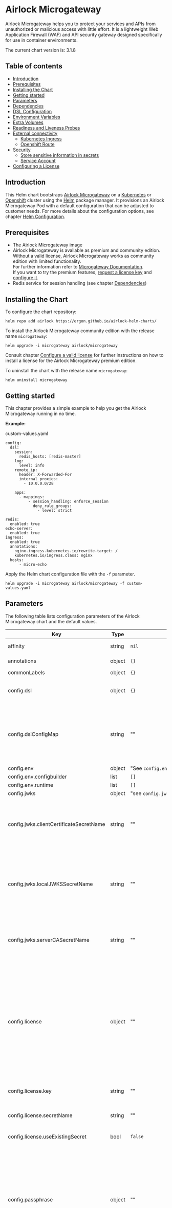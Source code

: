 # Airlock Microgateway

Airlock Microgateway helps you to protect your services and APIs from unauthorized or malicious access with little effort. It is a lightweight Web Application Firewall (WAF) and API security gateway designed specifically for use in container environments.

The current chart version is: 3.1.8

## Table of contents
* [Introduction](#introduction)
* [Prerequisites](#prerequisites)
* [Installing the Chart](#installing-the-chart)
* [Getting started](#getting-started)
* [Parameters](#parameters)
* [Dependencies](#dependencies)
* [DSL Configuration](#dsl-configuration)
* [Environment Variables](#environment-variables)
* [Extra Volumes](#extra-volumes)
* [Readiness and Liveness Probes](#readiness-and-liveness-probes)
* [External connectivity](#external-connectivity)
  * [Kubernetes Ingress](#kubernetes-ingress)
  * [Openshift Route](#openshift-route)
* [Security](#security)
  * [Store sensitive information in secrets](#store-sensitive-information-in-secrets)
  * [Service Account](#service-account)
* [Configuring a License](#configuring-a-license)

## Introduction
This Helm chart bootstraps [Airlock Microgateway](https://www.airlock.com) on a [Kubernetes](https://kubernetes.io) or [Openshift](https://www.openshift.com) cluster using the [Helm](https://helm.sh) package manager. It provisions an Airlock Microgateway Pod with a default configuration that can be adjusted to customer needs. For more details about the configuration options, see chapter [Helm Configuration](#dsl-configuration).

## Prerequisites
* The Airlock Microgateway image
* Airlock Microgateway is available as premium and community edition. <br>
  Without a valid license, Airlock Microgateway works as community edition with limited functionality. <br>
  For further information refer to [Microgateway Documentation](https://docs.airlock.com/microgateway/3.4/). <br>
  If you want to try the premium features, [request a license key](https://airlock.com/microgateway-premium) and [configure it](#configuring-a-license).
* Redis service for session handling (see chapter [Dependencies](#dependencies))

## Installing the Chart
To configure the chart repository:

  ```console
  helm repo add airlock https://ergon.github.io/airlock-helm-charts/
  ```

To install the Airlock Microgateway community edition with the release name `microgateway`:

  ```console
  helm upgrade -i microgateway airlock/microgateway
  ```
Consult chapter [Configure a valid license](#configuring-a-license) for further instructions on how to install a license for the Airlock Microgateway premium edition.

To uninstall the chart with the release name `microgateway`:

  ```console
  helm uninstall microgateway
  ```

## Getting started
This chapter provides a simple example to help you get the Airlock Microgateway running in no time.

**Example:**

  custom-values.yaml
  ```
  config:
    dsl:
      session:
        redis_hosts: [redis-master]
      log:
        level: info
      remote_ip:
        header: X-Forwarded-For
        internal_proxies:
          - 10.0.0.0/28

      apps:
        - mappings:
            - session_handling: enforce_session
              deny_rule_groups:
                - level: strict

  redis:
    enabled: true
  echo-server:
    enabled: true
  ingress:
    enabled: true
    annotations:
      nginx.ingress.kubernetes.io/rewrite-target: /
      kubernetes.io/ingress.class: nginx
    hosts:
        - micro-echo
  ```

 Apply the Helm chart configuration file with the `-f` parameter.
  ```console
  helm upgrade -i microgateway airlock/microgateway -f custom-values.yaml
  ```

## Parameters
The following table lists configuration parameters of the Airlock Microgateway chart and the default values.

| Key | Type | Default | Description |
|-----|------|---------|-------------|
| affinity | string | `nil` | Assign custom [affinity rules](https://kubernetes.io/docs/concepts/configuration/assign-pod-node/) (multiline string). |
| annotations | object | `{}` | Additional annotations for the Microgateway Deployment |
| commonLabels | object | `{}` | Labels to add to all resources. |
| config.dsl | object | `{}` | [DSL configuration](#dsl-configuration) Template rendering fails if `config.dslConfigMap` and `config.dsl` are specified. |
| config.dslConfigMap | string | "" | Name of the ConfigMap containing the Microgateway DSL configuration file. <br> The DSL is expected in a data entry called `config.yaml`. <br> <br> Template rendering fails if `config.dslConfigMap` and `config.dsl` are specified. |
| config.env | object | "See `config.env.*`" | [DSL Environment Variables](#dsl-environment-variables) |
| config.env.configbuilder | list | `[]` | [DSL Environment Variables](#dsl-environment-variables) |
| config.env.runtime | list | `[]` | [Runtime Environment Variables](#runtime-environment-variables) |
| config.jwks | object | "see `config.jwks.*`" | [Secrets for JWKS services](#jwks-service-secrets) |
| config.jwks.clientCertificateSecretName | string | "" | Name of an existing secret containing:<br><br> Certificate: `client.crt`<br> Private key: `client.key`<br> CA Certificate: `client-ca.crt` <br> The files will be available in '/secret/auth/jwks/tls/client/'. |
| config.jwks.localJWKSSecretName | string | "" | Name of an existing secret with a jwks json file. The secret must contain:<br><br> JWKS File: `jwks.json`<br><br> The JWKS file will be available in '/secret/jwks/jwks.json' for reference in local JWKS service configurations in the DSL. |
| config.jwks.serverCASecretName | string | "" | Name of an existing secret containing:<br><br> Server CA Certificate: `server-validation.crt`<br> The files will be available in '/secret/auth/jwks/tls/server/'. |
| config.license | object | "" | Creates or mounts a secret with an Airlock Microgateway license. <br> If 'useExistingSecret: false' and no 'license.key' is given, the Airlock Microgateway runs in community mode. <br> If 'useExistingSecret: false' and the 'license.key' is given, a secret with the license will be created and mounted. <br> If 'useExistingSecret: true' and 'license.secretName' has a name, the referenced secret will be mounted. <br> If 'useExistingSecret: true' and 'license.key' is given, the license defined in 'secretName' will be used. |
| config.license.key | string | "" | The Airlock Microgateway license key which will be stored and used in a secret. |
| config.license.secretName | string | "" | Name of an existing secret containing: <br> <br> license: `license` |
| config.license.useExistingSecret | bool | `false` | Specifies whether a pre-existing secret should be mounted. |
| config.passphrase | object | "" | Passphrase used for encryption. <br> If 'useExistingSecret: false' and no 'passphrase.value' is given, a random value will be created and stored in a secret. <br> If 'useExistingSecret: false' and a 'passphrase.value' is given, a secret with the passphrase will be created and mounted. <br> If 'useExistingSecret: true' and no 'passphrase.secretName' has a name, the referenced secret will be mounted. <br> If 'useExistingSecret: true' and 'passphrase.value' is given, the passphrase defined in 'secretName' will be used. |
| config.passphrase.secretName | string | "" | Name of an existing secret containing: <br> <br> passphrase: `passphrase` |
| config.passphrase.useExistingSecret | bool | `false` | Specifies whether a pre-existing secret should be mounted. |
| config.passphrase.value | string | "" | The passhprase which will be stored and used in a secret. |
| config.tlsSecretName | string | "" | Name of an existing secret containing:<br><br> _Virtual Host:_<br> Certificate: `frontend-server.crt`<br> Private key: `frontend-server.key`<br> CA: `frontend-server-ca.crt` <br> :exclamation: Update `route.tls.destinationCACertificate` accordingly.<br><br> _Backend:_<br> Certificate: `backend-client.crt`<br> Private key: `backend-client.key`<br> CA: `backend-server-validation-ca.crt` |
| echo-server | object | See `echo-server.*`: | Pre-configured [Echo-Server](#echo-server). |
| echo-server.enabled | bool | `false` | Deploy pre-configured [Echo-Server](#echo-server). |
| extraVolumeMounts | list | `[]` | Add additional volume mounts. |
| extraVolumes | list | `[]` | Add additional volumes. [Volumes](https://kubernetes.io/docs/concepts/storage/volumes/) |
| fullnameOverride | string | `""` | Provide a name to substitute for the full names of resources. |
| hpa | object | See `hpa.*`: | [Horizontal Pod Autoscaler](https://kubernetes.io/docs/tasks/run-application/horizontal-pod-autoscale/) to scale <br> Microgateway based on Memory and CPU consumption.<br><br> :exclamation: Check [API versioning](https://kubernetes.io/docs/concepts/overview/kubernetes-api/#api-versioning) when using this Beta feature. |
| hpa.enabled | bool | `false` | Deploy a horizontal pod autoscaler. |
| hpa.maxReplicas | int | `10` | Maximum number of Microgateway replicas. |
| hpa.minReplicas | int | `1` | Minimum number of Microgateway replicas. |
| hpa.resource.cpu | int | `50` | Average Microgateway CPU consumption in percentage to scale up/down.<br><br> :exclamation: Please set the resource request parameter `resources.cpu` to a value reflecting your actual resource needs if you use autoscaling based on cpu consumption. Otherwise autoscaling will not work as expected. |
| hpa.resource.memory | string | `"3Gi"` | Average Microgateway Memory consumption to scale up/down.<br><br> :exclamation: Update this setting depending on your `resources.limits.memory` setting. |
| image.pullPolicy | string | `"IfNotPresent"` | Pull policy (`Always`, `IfNotPresent`, `Never`) |
| image.repository | object | "See `image.repository.*`" | Image repositories for the Airlock Microgateway. |
| image.repository.configbuilder | string | `"docker.io/ergon/airlock-microgateway-configbuilder"` | Image repository for the Airlock Microgateway configbuilder image |
| image.repository.runtime | string | `"docker.io/ergon/airlock-microgateway"` | Image repository for the Airlock Microgateway runtime image |
| image.tag | string | `"3.4.8"` | Image tag for microgateway and configbuilder image |
| imageCredentials | object | See `imageCredentials.*`: | Creates a imagePullSecret with the provided values. |
| imageCredentials.enabled | bool | `false` | Enable the imagePullSecret creation. |
| imageCredentials.password | string | `""` | imagePullSecret password/Token |
| imageCredentials.registry | string | `"https://index.docker.io/v1/"` | imagePullSecret registry |
| imageCredentials.username | string | `""` | imagePullSecret username |
| imagePullSecrets | list | `[]` | Reference to one or more secrets to use when pulling images. |
| ingress | object | See `ingress.*`: | [Kubernetes Ingress](#kubernetes-ingress) |
| ingress.annotations | object | `{"nginx.ingress.kubernetes.io/rewrite-target":"/"}` | Annotations to set on the ingress. |
| ingress.enabled | bool | `false` | Create an ingress object. |
| ingress.hosts | list | `[]` | List of ingress hosts. A rule will be created for every host. Use an empty list to create a wildcard '*' rule. |
| ingress.labels | object | `{}` | Additional labels to add on the Microgateway ingress. |
| ingress.path | string | `"/"` | Path for the ingress. |
| ingress.pathType | string | `"Prefix"` | pathType of the ingress path (used with ingress v1 and higher) |
| ingress.servicePortName | string | `"http"` | Name of the service target port with ingress API version networking.k8s.io/v1 (Kubernetes version >= 1.19) `ingress.servicePortNumber` takes precedence over `ingress.servicePortName` if both are specified. Possible Values are: `http`, `https`. |
| ingress.servicePortNumber | string | `nil` | Number of the service target port with ingress API version networking.k8s.io/v1 (Kubernetes version >= 1.19) `ingress.servicePortNumber` takes precedence over `ingress.servicePortName` if both are specified. |
| ingress.targetPort | string | `"http"` | Target port of the service with ingress API version networking.k8s.io/v1beta1 (Kubernetes version < 1.19) Possible values are: `http`, `https` or `<number>`. |
| ingress.tls | list | `[]` | [Ingress TLS](https://kubernetes.io/docs/concepts/services-networking/ingress/#tls) configuration. |
| initResources | object | See `initResources.*` | Resource requests/limits for the init container. <br> [Init container resource limits](https://kubernetes.io/docs/concepts/workloads/pods/init-containers/#resources) |
| initResources.limits | object | See `initResources.limits.*` | Resource limits for the init container. |
| initResources.limits.cpu | string | `"1000m"` | CPU limit for the init container. |
| initResources.limits.memory | string | `"512Mi"` | Memory limit for the init container. |
| initResources.requests | object | See `initResources.requests.*` | Resource requests for the init container. |
| initResources.requests.cpu | string | `"30m"` | CPU request for the init container. |
| initResources.requests.memory | string | `"256Mi"` | Memory request for the init container. |
| livenessProbe.enabled | bool | `true` | Enable liveness probes. |
| livenessProbe.failureThreshold | int | `9` | After how many subsequent failures the pod gets restarted. |
| livenessProbe.initialDelaySeconds | int | `90` | Initial delay in seconds. |
| livenessProbe.timeoutSeconds | int | `5` | Timeout of liveness probes, should roughly reflect allowed timeouts from clients. |
| nameOverride | string | `""` | Provide a name in place of `microgateway`. |
| nodeSelector | object | `{}` | Define which nodes the pods are scheduled on. |
| podAnnotations | object | `{}` | Additional annotations for the Microgateway Pod |
| podSecurityContext | object | `{}` | [Security context for the pods](https://kubernetes.io/docs/tasks/configure-pod-container/security-context/#set-the-security-context-for-a-pod). |
| readinessProbe.enabled | bool | `true` | Enable readiness probes. |
| readinessProbe.failureThreshold | int | `3` | After how many tries the pod stops receiving traffic. |
| readinessProbe.initialDelaySeconds | int | `10` | Initial delay in seconds. |
| redis | object | See `redis.*`: | Pre-configured [Redis](#redis) service. |
| redis.enabled | bool | `false` | Deploy pre-configured [Redis](#redis). |
| replicaCount | int | `1` | Desired number of Microgateway pods. |
| resources | object | See `resources.*` | Resource requests/limits for the runtime container. <br> [Resource limits](https://kubernetes.io/docs/concepts/configuration/manage-compute-resources-container/#resource-requests-and-limits-of-pod-and-container) <br> [Configure Quality of Service for Pods](https://kubernetes.io/docs/tasks/configure-pod-container/quality-service-pod/) |
| resources.limits | object | See `resources.limits.*` | Resource limits for the runtime container. |
| resources.limits.memory | string | `"4048Mi"` | Memory limit for the runtime container. |
| resources.requests | object | See `resources.requests.*` | Resource requests for the Microgateway runtime container. These values most like have to be adjusted depending on specific load and usage profiles. <br> Please consult [Microgateway resource requirements](https://docs.airlock.com/microgateway/3.4/#data/1581621320714.html) for some ideas about actual Microgateway resource requirements. |
| resources.requests.cpu | string | `"30m"` | CPU request for the runtime container. |
| resources.requests.memory | string | `"256Mi"` | Memory request for the runtime container. |
| route | object | See `route.*`: | [Openshift Route](#openshift-route) |
| route.annotations | object | `{}` | Annotations to set on the route. |
| route.enabled | bool | `false` | Create a route object. |
| route.hosts | list | `["virtinc.com"]` | List of host names. <br> A route will be created for every host name listed. No route will be created if no hosts are specified. Use an empty string to generate a route without hostname. |
| route.labels | object | `{}` | Additional labels add on the Microgateway route. |
| route.path | string | `"/"` | Path for the route. |
| route.targetPort | string | `"https"` | Target port of the service (`http`, `https` or `<number>`). |
| route.tls.certificate | string | "" | Certificate to be used (multiline string). |
| route.tls.destinationCACertificate | string | Microgateway's default certificate | Validate the Microgateway server certificate against this CA. (multiline string).<br> :exclamation: Must be configured with termination `reencrypt`. |
| route.tls.enabled | bool | `true` | Enable TLS for the route. |
| route.tls.insecureEdgeTerminationPolicy | string | `"Redirect"` | Define the insecureEdgeTerminationPolicy of the route (`Allow`, `Redirect`, `None`). |
| route.tls.key | string | "" | Private key to be used for certificate (multiline string). |
| route.tls.termination | string | `"reencrypt"` | Termination of the route (`edge`, `reencrypt`, `passthrough`). |
| securityContext | object | `{}` | [Security context for a container](https://kubernetes.io/docs/tasks/configure-pod-container/security-context/#set-the-security-context-for-a-container). |
| service.annotations | object | `{}` | Annotations to set on the service. |
| service.externalTrafficPolicy | string | `Local` if `service.type=LoadBalancer` | [externalTrafficPolicy](https://kubernetes.io/docs/tasks/access-application-cluster/create-external-load-balancer/#preserving-the-client-source-ip) |
| service.labels | object | `{}` | Additional labels to add on the service. |
| service.loadBalancerIP | string | "" if `service.type=LoadBalancer` | [loadBalancerIP](https://kubernetes.io/docs/concepts/services-networking/service/#loadbalancer) |
| service.port | int | `80` | Service port |
| service.tlsPort | int | `443` | Service TLS port |
| service.type | string | `"ClusterIP"` | [Service type](https://kubernetes.io/docs/concepts/services-networking/service/#publishing-services-service-types) |
| serviceAccount | object | "See `serviceAccount.*`" | Specifies the service account under which the microgateway will run. A dedicated service account is created and used by default. <br><br> If `serviceAccount.create=true` and no `serviceAccount.name` is given, a name is generated using the fullname template. <br><br> If `serviceAccount.create=false` and no `serviceAccount.name` is given, the microgateway runs under the default service account. |
| serviceAccount.annotations | object | `{}` | Annotations to set on the service account. |
| serviceAccount.create | bool | `true` | Specifies whether a ServiceAccount should be created |
| serviceAccount.labels | object | `{}` | Additional labels added on the service account. |
| serviceAccount.name | string | `nil` | The name of the ServiceAccount to use. <br><br> |
| test_request | string | `"/"` | Request that will be used as a smoketest when 'helm test' is invoked. |
| tolerations | list | `[]` | Tolerations for use with node [taints](https://kubernetes.io/docs/concepts/configuration/taint-and-toleration/). |

## Dependencies
The Airlock Microgateway Helm chart has the following optional dependencies, which can be enabled for a smooth start.

| Repository | Name | Version |
|------------|------|---------|
| https://charts.bitnami.com/bitnami | redis | 17.4.3 |
| https://ealenn.github.io/charts | echo-server | 0.5.0 |

### Redis
In case that session handling is enabled on Airlock Microgateway, a Redis service needs to be available.

The following example shows how to deploy a redis service with the Helm chart and reference it in the Microgateway DSL:
  ```
  redis:
    enabled: true
  config:
    dsl:
      session:
        redis_hosts: [redis-master]
  ```

**Possible settings**:<br>
Please refer to the [Redis Helm chart](https://hub.helm.sh/charts/bitnami/redis) to see all possible parameters of the Redis Helm chart.

**Adjustments of the default settings**:<br>
The delivered Helm chart comes pre-configured and tested for the dependent Redis service. Adjusting those settings can cause issues.

### Echo-Server
For the first deployment, it could be very useful to have a backend service processing requests. For this purpose the dependent Echo-Server can be deployed by doing the following:
  ```
  echo-server:
    enabled: true
  ```

**Possible settings**:<br>
Please refer to the [Echo-Server Helm chart](https://artifacthub.io/packages/helm/ealenn/echo-server) to see all possible parameters of the Echo-Server Helm chart.

## DSL Configuration
The Microgateway DSL configuration can be provided in 2 different ways:
- within the Helm Chart 'dsl' configuration parameter
- in an existing ConfigMap mounted into the Microgatway pod

**Changing the DSL configuration in a running system**:<br>
The microgateway does not detect DSL changes at runtime. If the DSL configuration is managed by the Helm Chart, a deployment rollout is triggered automatically after a DSL change.
If the DSL is mounted from a volume not managed by the Helm Chart, a manual restart is required.

For a full list of available Microgateway configuration parameters refer to the [Microgateway Documentation](https://docs.airlock.com/microgateway/3.4/)

**Example DSL Parameter:**

  ```
  config:
    dsl:
      session:
        redis_hosts: [redis-master]
      log:
        level: info
      remote_ip:
        header: X-Forwarded-For
        internal_proxies:
          - 10.0.0.0/28

      apps:
        - virtual_host:
            hostname: virtinc.com
          mappings:
            - name: webapp
              entry_path:
                value: /
              operational_mode: integration
              session_handling: enforce_session
            - name: api
              entry_path:
                value: /api/
              session_handling: ignore_session
              openapi:
                spec_file: /config/virtinc_api_openapi.json
              backend:
                hosts:
                  - protocol: https
                    name: custom-backend-service
                    port: 8443

  redis:
    enabled: true

  ```

**Example existing ConfigMap:**

  ```
  config:
    dslConfigMap: microgateway-config

  redis:
    enabled: true

  ```

  microgateway-config.yaml
  ```
  apiVersion: v1
  kind: ConfigMap
  metadata:
    name: microgateway-config
  data:
    config.yaml: |
      session:
        redis_hosts: [redis-master]
      log:
        level: info

      ...
      ...
  ```

## Environment Variables
### DSL Environment Variables
Environment variables can be configured with the Helm chart and used within the [DSL Configuration](#dsl-configuration).
The example below illustrates how to configure environment variables in combination with the [DSL configuration](#dsl-configuration).

  ```
  config:
    env:
      configbuilder:
        - name: OPERATIONAL_MODE
          value: integration
        - name: DR_LOG_ONLY
          value: true
    dsl:
      apps:
        - virtual_host:
            hostname: virtinc.com
          mappings:
            - name: webapp
              operational_mode: ${OPERATIONAL_MODE:-production}
              deny_rules:
                log_only: ${DR_LOG_ONLY:-false}
  ```

### Runtime Environment Variables
The Helm chart also allows to specify environment variables for the runtime container.
The following example shows how to set the timezone of the microgateway:

```
config:
  env:
    runtime:
      - name: TZ
        value: Europe/Zurich
```

## Extra Volumes
The Helm chart allows you to define extra volumes which can be used in the Microgateway.
The configuration of such additional volumes could look like this:

```
extraVolumes:
  - name: mapping
    configMap:
      name: mapping-configmap
extraVolumeMounts:
  - name: mapping
    mountPath: /config/template/mapping.xml
    subPath: mapping.xml

config:
  dsl:
    apps:
    - virtual_host:
        hostname: virtinc.com
      mappings:
        - mapping_template_path: /config/template/mapping.xml
```

## Readiness and Liveness Probes
The Helm chart defines default values for readiness and liveness probes. Use the parameters `readinessProbe` and `livenessProbe` to disable probes or set probe parameters according to your requirements.

The following example shows how to increase the initial delays for liveness and readiness probes.

```
readinessProbe:
  initialDelaySeconds: 90
livenessProbe:
  initialDelaySeconds: 120 
```

## External connectivity
The Helm chart can create a Kubernetes Ingress or Openshift Route object to pass external traffic to the Microgateway service.
In case that those objects have to be created with this Helm chart, just follow along with the description and configuration examples.
If there is already an existing Ingress or Route object and the traffic should only be passed to the Microgateway service, the information in the subchapters should provide useful information about how to integrate into the existing environment.

**Kubernetes vs. Openshift**:<br>
This Helm chart can be used for Kubernetes and Openshift. While Kubernetes has "Ingress" and Openshift has "Route", simply enable the feature which fits to the environment (e.g. in Kubernetes `ingress.enabled=true` and in Openshift `route.enabled=true`).

### Kubernetes Ingress
Kubernetes allows using different kinds of Ingress controllers. Our examples are based on the [nginx-ingress](https://kubernetes.github.io/ingress-nginx) controller.

  The example below shows how to install the nginx-ingress-controller with Helm:
  ```console
  helm repo add ingress-nginx https://kubernetes.github.io/ingress-nginx
  helm repo update

  helm install nginx ingress-nginx/ingress-nginx
  ```

**Note**:<br>
The Microgateway Helm chart itself does not install the nginx-ingress-controller, but allows to create an Ingress object.

#### Ingress terminating HTTP

  To receive HTTP traffic from the outside of the Kubernetes cluster, use the following configuration:
  ```
  ingress:
    enabled: true
    annotations:
      nginx.ingress.kubernetes.io/rewrite-target: /
      kubernetes.io/ingress.class: nginx
    hosts:
        - virtinc.com
  ```

#### Ingress terminating secure HTTPS
The TLS certificate of the Ingress must be in a secret object which is referred to in the Ingress configuration.
At the time of writing, Ingress supports only the default port 443 for HTTPS and directly assumes it is TLS.
In case that multiple hosts are configured, TLS-SNI is used to distinguish what host the client requested.
For each configured `ingress.tls.host`, an `ingress.hosts` entry must also be created to ensure that the ingress rules are created correctly.

  To receive HTTPS traffic from the outside of the Kubernetes cluster, use the following configuration:
  ```
  ingress:
    enabled: true
    annotations:
      nginx.ingress.kubernetes.io/rewrite-target: /
      kubernetes.io/ingress.class: nginx
      nginx.ingress.kubernetes.io/backend-protocol: https
    targetPort: https
    tls:
      - secretName: virtinc-tls-secret
        hosts:
          - virtinc.com
    hosts:
      - virtinc.com
  ```

### Openshift Route
Since the Route controller is already available in an Openshift environment, nothing has to be installed additionally.

#### Route terminating HTTP

  To receive HTTP traffic from the outside of the Openshift cluster, use the following configuration:
  ```
  route:
    enabled: true
    hosts:
      - virtinc.com
    targetPort: http
    tls:
      enabled: false
  ```

#### Route terminating secure HTTPS
Openshift has three different TLS termination types that can be used. Edge, re-encrypt and passthrough.
The subchapters provide the required information to configure it, using the Microgateway Helm chart.

##### Route Edge configuration
With the TLS termination type "Edge", HTTPS traffic is terminated on the Openshift Router.
Therefore, a valid certificate for the specified hosts must be applied.

  To setup Edge TLS termination, use the following configuration:
  ```
  route:
    enabled: true
    hosts:
      - virtinc.com
    tls:
      enabled: true
      termination: edge
      certificate: |
        -----BEGIN CERTIFICATE-----
        MIIDizCCAnOgAwIBAgIJAMQE1QewYs4QMA0GCSqGSIb3DQEBCwUAMFwxCzAJBgNV
        [...]
        77RRptcoQJPvw50z9rJ4wkrb58raUKOqxgvpckQdYdtok0dR6tXbBfC4LHmqq0mo
        -----END CERTIFICATE-----
      key: |
        -----BEGIN RSA PRIVATE KEY-----
        MIIEpAIBAAKCAQEAtXkTjHtDtutxyo1R6N4Eh18IzxoagAHPRzsdB5yeadcVr/bV
        [...]
        pGKu7aodwB4cD5YnfXTvUcTv5tNU0llRLG1J0bg1n9cCo0nTC9sUZw==
        -----END RSA PRIVATE KEY-----
  ```

##### Route Re-encrypt configuration
With the TLS termination type "Re-encrypt", HTTPS is terminated on the Openshift Router and re-encrypted to the Microgateway service.
Because the default in the Microgateway Helm chart for `route.targetPort` is `https`, traffic inside the Openshift cluster is by default encrypted.
The difference to TLS termination type "Edge" is:
* The Microgateway certificate is validated against `route.tls.destinationCACertificate`.
* It is enforced, that `route.targetPort=https` (Edge would also work with `route.targetPort=http`)

In other words, the entire path of the connection is encrypted and verified, also within the Openshift cluster.

  To setup Re-encrypt TLS termination, use the following configuration:
  ```
  route:
    enabled: true
    hosts:
      - virtinc.com
    tls:
      enabled: true
      certificate: |
        -----BEGIN CERTIFICATE-----
        MIIDizCCAnOgAwIBAgIJAMQE1QewYs4QMA0GCSqGSIb3DQEBCwUAMFwxCzAJBgNV
        [...]
        77RRptcoQJPvw50z9rJ4wkrb58raUKOqxg4Jn=
        -----END CERTIFICATE-----
      key: |
        -----BEGIN RSA PRIVATE KEY-----
        MIIEpAIBAAKCAQEAtXkTjHtDtutxyo1R6N4Eh18IzxoagAHPRzsdB5yeadcVr/bV
        [...]
        pGKu7aodwB4cD5YnfXTvUcTv5tNU0llRLG1J0bg1n9cCo0nTC9sUZw==
        -----END RSA PRIVATE KEY-----
      destinationCACertificate: |
        -----BEGIN CERTIFICATE-----
        MIIDrIXdz54xcilsKUoepQkn9e0bmIUVuiXWcQrr8iqjYC+hINNmiq+4YX4lWq2M
        [...]
        K0RRA/rDxZnkbvtTd+hkoMu3Or+pqpOrp2n1pbtzoVl9Hg==
        -----END CERTIFICATE-----
  ```

##### Route Passthrough configuration
With the TLS termination type "Passthrough", HTTPS traffic is sent directly to the Microgateway, without decrypting it on the route.
Therefore, no certificates need to be configured on the Route and termination takes place in the Microgateway.

  To setup Passthrough TLS termination, use the following configuration:
  ```
  route:
    enabled: true
    path: ""
    hosts:
      - virtinc.com
    tls:
      enabled: true
      termination: passthrough
      destinationCACertificate: ""
  ```

#### Hostnames Generated by Openshift
Openshift assigns an automatically generated hostname to a route if you do not provide one.
You can achieve this by specifying an empty string as hostname.

```
route:
  enabled: true
  path: ""
  hosts:
    - ""
```

## Security
The following subchapters describes how to use and securely deploy the Microgateway.

### Store sensitive information in secrets
Airlock Microgateway uses sensitive information that should be protected accordingly. E.g. in Kubernetes or Openshift environments this information should be stored in secrets.
The following subchapters describe which information should be protected and how this can be achieved.

#### Secure handling of the session store passphrase
The Helm chart either creates a secret for the session store passphrase or uses an existing one and configures the Microgateway to use it. Storing sensitive information in secrets is best practise and also secure. Nevertheless, ensure that these secrets are not stored in Git where too many people have access to it.

##### Using an existing passphrase secret

The example below shows how to create a secret containing the passphrase.
  ```console
  kubectl create secret generic microgateway-passphrase --from-file=passphrase=<passphrase_file>
  ```

Reference the secret in the Helm chart configuration file.
  ```
  config:
    passphrase:
      useExistingSecret: true
      secretName: "microgateway-passphrase"    
  ```

##### Creating secrets with the Helm Chart
The example below shows how to create the passphrase secret using the Helm Chart.

```
config:
  passphrase:
    value: "my-passphrase"
```

#### Credentials to pull image from Docker registry
The Microgateway image is published on our Docker Hub repository. The repository itself is public and the image can be pulled without special permissions.
Nevertheless, Docker has [rate limits](https://www.docker.com/increase-rate-limits) for anonymous users in place. Therefore, it is recommended to use an Docker Hub account to pull the image.
In order to download this image, the Helm chart needs the Docker credentials to authenticate against the Docker registry.
Either an already existing Docker secret is provided (`imagePullSecrets`) during the installation of the Microgateway, or a Kubernetes secret is created with the provided credentials (`imageCredentials`).

  The example below shows how to create a secret with the credentials to download the image from the Docker registry.
  ```console
  kubectl create secret docker-registry docker-secret --docker-username=<username> --docker-password=<access_token>
  ```

  Afterwards use this secret in the Helm chart configuration file.
  ```
  imagePullSecrets:
      - name: "docker-secret"
  ```

  The following example shows how to configure the Helm chart so that a Kubernetes credential is created.
```
imageCredentials:
  enabled: true
  username: <username>
  password: <access_token>
```

#### Certificates for Microgateway
The Microgateway can be configured to use a specific certificate for frontend and/or backend connections. The certificate must be stored in a secret
and passed to the Helm chart to use it.

Used for frontend connection:
* Certificate: `frontend-server.crt`
* Private key: `frontend-server.key`
* CA:          `frontend-server-ca.crt`

In case that [Route Re-encrypt configuration](#route-re-encrypt-configuration) is used, ensure that `route.tls.destinationCACertificate` is updated accordingly.

Used for backend connection:
* Certificate: `backend-client.crt`
* Private key: `backend-client.key`
* CA:          `backend-server-validation-ca.crt`

  The example below shows how to create a secret containing certificates for frontend and backend connections.
  ```console
  kubectl create secret generic microgateway-tls \
                                --from-file=frontend-server.crt=<frontend_cert_file> \
                                --from-file=frontend-server.key=<frontend_key_file> \
                                --from-file=frontend-server-ca.crt=<frontend_ca_file> \
                                --from-file=backend-client.crt=<backend_cert_file> \
                                --from-file=backend-client.key=<backend_key_file> \
                                --from-file=backend-ca.crt=<backend_ca_file>
  ```

  Afterwards use this secret in the Helm chart configuration file.
  ```
  config:
    tlsSecretName: "microgateway-tls"
  ```

#### JWKS Service Secrets
JWKS Services can be configured to provide keys for decryption and signature verification of access tokens.
There are two types of JWKS services:
- Local JWKS Services use a static JWKS that is either provided inline in the DSL or through a secret that is mounted into the Microgateway.
- Remote JWKS Services retrieve JWKS files from a remote service.

##### Configure a local JWKS Service with a secret
Create a secret containing your JWKS file if it does not exist yet:
```console
kubectl create secret generic local-jwks --from-file=jwks.json=<jwks_file>
```

A restart of the Microgateway is required in case of changes in the mounted JWKS secret.

Use the secret in the DSL to create a local JWKS service like this:
```
config:
  jwks:
    localJWKSSecretName: local-jwks
  dsl:
    apps:
        - mappings:
            access_token:
              ... your access token configuration ...
              jwks_providers:
                - jwks-local               
    jwks_providers:
      local:
        - name: jwks-local
          jwks_file:  /secret/jwks/jwks.json
```
Note that the JWKS file has to referenced in JWKS service configuration.

##### Configure local JWKS services using extra volume mounts
Parametrization of the Helm Chart only allows to configure one local JWKS Service. For configuring more than one service,
the parameters `extraVolumes` and `extraVolumeMounts` may be used.
With extra volume mounts, JWKS files can be mounted to a path other than `/secret/jwks/jwks.json`.

See [Extra Volumes](#extra-volumes) for additional information and an example.

##### Configure TLS for Remote JWKS Service with secrets
A client certificate and a server CA certificate may be provided for remote JWKS services.

Client Certificate:
```console
kubectl create secret generic jwks-clientsecret --from-file=client.key=<your private key> --from-file=client.crt=<your public key>
```

Server CA Certificate:
```console
kubectl create secret generic jwks-serversecret --from-file=server-validation.crt=<your server ca certificate>
```

Use these secrets in the DSL to configure Remote JWKS Services:
```
config:
  jwks:
    clientCertificateSecretName: jwks-clientsecret
    serverCASecretName: jwks-serversecret
  dsl:
    apps:
        - mappings:
            access_token:
              ... your access token configuration ...
              jwks_providers:
                - jwks-remote               
    jwks_providers:
      remote:
        - name: jwks-remote
          service_url: <jwks service url>
```

##### Configure TLS for Remote JWKS Service using extra volume mounts
Parametrization of the Helm Chart only allows to configure one set of secrets for remote JWKS Services. For configuring more than one service,
the parameters `extraVolumes` and `extraVolumeMounts` may be used.

See [Extra Volumes](#extra-volumes) for additional information and an example.

### Service Account
The Microgateway runs under a dedicated service account created with the deployment by default.
The following example shows how to use an existing service account instead of having one created in the deployment.
```
serviceAccount:
  create: false
  name: <existing service account>
```

## Configuring a License
### Using an existing license secret:
  ```console
  kubectl create secret generic microgateway-license --from-file=license=<license_file>
  ```

 Reference this secret in the Helm chart configuration file:
  ```
  config:
    license:
      useExistingSecret: true
      secretName: "microgateway-license"     
  ```

### Creating a license secret with the Helm Chart
Create a license secret with the Helm chart:
```
config:
  license:
    key: |
      -----BEGIN LICENSE-----
      <my-license>
      -----END LICENSE-----
```

## Additional Information
- Introduction: [Airlock Microgateway](https://www.airlock.com/microgateway)
- Documentation: [Airlock Microgateway Manual](https://docs.airlock.com/microgateway/3.4/)
- Community Support: [Airlock Community Forum](https://forum.airlock.com)
- Integration Example: [Airlock Minikube Example](https://github.com/ergon/airlock-minikube-example)

## About Ergon
*Airlock* is a registered trademark of [Ergon](https://www.ergon.ch). Ergon is a Swiss leader in leveraging digitalisation to create unique and effective client benefits, from conception to market, the result of which is the international distribution of globally revered products.
